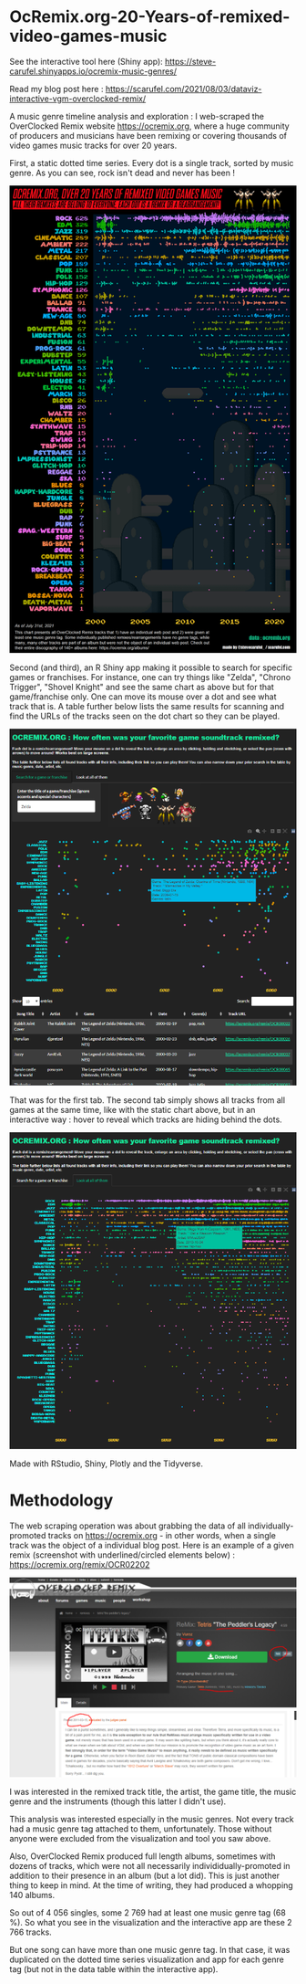 # OcRemix.org-20-Years-of-remixed-video-games-music

See the interactive tool here (Shiny app): https://steve-carufel.shinyapps.io/ocremix-music-genres/

Read my blog post here : https://scarufel.com/2021/08/03/dataviz-interactive-vgm-overclocked-remix/

A music genre timeline analysis and exploration : I web-scraped the OverClocked Remix website https://ocremix.org, where a huge community of producers and musicians have been remixing or covering thousands of video games music tracks for over 20 years.

First, a static dotted time series. Every dot is a single track, sorted by music genre. As you can see, rock isn't dead and never has been !

![](https://github.com/datacarvel/OcRemix-Over-20-Years/blob/main/ocremix-over-the-years-stevecarufel-3aout.png)

Second (and third), an R Shiny app making it possible to search for specific games or franchises. For instance, one can try things like "Zelda", "Chrono Trigger", "Shovel Knight" and see the same chart as above but for that game/franchise only. One can move its mouse over a dot and see what track that is. A table further below lists the same results for scanning and find the URLs of the tracks seen on the dot chart so they can be played. 

![](https://github.com/datacarvel/OcRemix-Over-20-Years/blob/main/shiny-app-screenshot-ocremix-1.png)

That was for the first tab. The second tab simply shows all tracks from all games at the same time, like with the static chart above, but in an interactive way : hover to reveal which tracks are hiding behind the dots. 

![](https://github.com/datacarvel/OcRemix-Over-20-Years/blob/main/shiny-app-screenshot-ocremix-2.png)

Made with RStudio, Shiny, Plotly and the Tidyverse. 

# Methodology

The web scraping operation was about grabbing the data of all individually-promoted tracks on https://ocremix.org - in other words, when a single track was the object of a individual blog post. Here is an example of a given remix (screenshot with underlined/circled elements below) : https://ocremix.org/remix/OCR02202

![](https://github.com/datacarvel/OcRemix-Over-20-Years/blob/main/example.png)

I was interested in the remixed track title, the artist, the game title, the music genre and the instruments (though this latter I didn't use). 

This analysis was interested especially in the music genres. Not every track had a music genre tag attached to them, unfortunately. Those without anyone were excluded from the visualization and tool you saw above.

Also, OverClocked Remix produced full length albums, sometimes with dozens of tracks, which were not all necessarily individidually-promoted in addition to their presence in an album (but a lot did). This is just another thing to keep in mind. At the time of writing, they had produced a whopping 140 albums. 

So out of 4 056 singles, some 2 769 had at least one music genre tag (68 %). So what you see in the visualization and the interactive app are these 2 766 tracks. 

But one song can have more than one music genre tag. In that case, it was duplicated on the dotted time series visualization and app for each genre tag (but not in the data table within the interactive app). 
